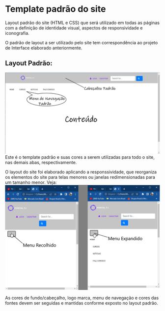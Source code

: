 # Template padrão do site
 Layout padrão do site (HTML e CSS) que será utilizado em todas as páginas com a definição de identidade visual, aspectos de responsividade e iconografia.

 O padrão de layout a ser utilizado pelo site tem correspondência ao projeto de Interface elaborado anteriormente.
 ## Layout Padrão:
![Template Padrão](img/TemplatePadrao.jpg)
 Este é o template padrão e suas cores a serem utilizadas para todo o site, nas demais abas, respectivamente.

 O layout do site foi elaborado aplicando a responssividade, que reorganiza os elementos do site para telas menores ou janelas redimensionadas para um tamanho menor. 
 Veja:
 ![Template Padrão](img/TemplateResponsivo.jpg)

 As cores de fundo/cabeçalho, logo marca, menu de navegação e cores das fontes devem ser seguidas e mantidas conforme exposto no layout padrão.
